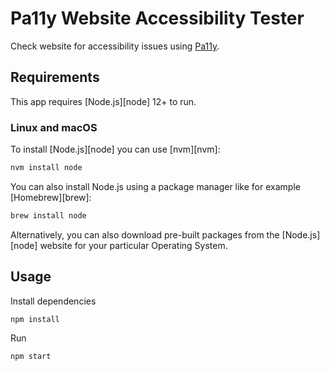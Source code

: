 # Pa11y Website Accessibility Tester

Check website for accessibility issues using [Pa11y](https://github.com/pa11y/pa11y).


## Requirements

This app requires [Node.js][node] 12+ to run.

### Linux and macOS

To install [Node.js][node] you can use [nvm][nvm]:

```sh
nvm install node
```

You can also install Node.js using a package manager like for example [Homebrew][brew]:

```sh
brew install node
```

Alternatively, you can also download pre-built packages from the [Node.js][node] website for your particular Operating System.


## Usage

Install dependencies

```bash
npm install
```

Run

```bash
npm start
```